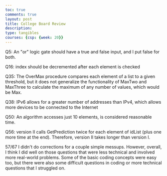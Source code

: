 ```yaml
---
toc: true
comments: true
layout: post
title: College Board Review
description:
type: tangibles
courses: {csp: {week: 20}}
---
```


Q5: An "or" logic gate should have a true and false input, and I put false for both.

Q16: index should be decremented after each element is checked

Q35: The OverMax procedure compares each element of a list to a given threshold, but it does not generalize the functionality of MaxTwo and MaxThree to calculate the maximum of any number of values, which would be Max.

Q38: IPv6 allows for a greater number of addresses than IPv4, which allows more devices to be connected to the Internet

Q50: An algorithm accesses just 10 elements, is considered reasonable time.

Q56: version II calls GetPrediction twice for each element of idList (plus one more time at the end). Therefore, version II takes longer than version I.

57/67 I didn't do corrections for a couple simple messups. However, overall, I think I did well on those questions that were less technical and involved more real-world problems. Some of the basic coding concepts were easy too, but there were also some difficult questions in coding or more technical questions that I struggled on.